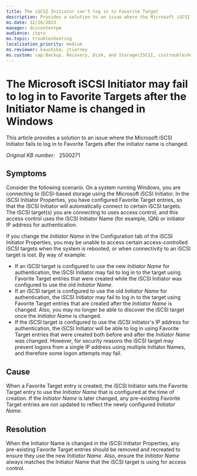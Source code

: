 ```yaml
---
title: The iSCSI Initiator can't log in to Favorite Target
description: Provides a solution to an issue where the Microsoft iSCSI Initiator fails to login to Favorite Targets.
ms.date: 12/26/2023
manager: dcscontentpm
audience: itpro
ms.topic: troubleshooting
localization_priority: medium
ms.reviewer: kaushika, jtierney
ms.custom: sap:Backup, Recovery, Disk, and Storage\ISCSI, csstroubleshoot
---
```

# The Microsoft iSCSI Initiator may fail to log in to Favorite Targets after the Initiator Name is changed in Windows

This article provides a solution to an issue where the Microsoft iSCSI Initiator fails to log in to Favorite Targets after the initiator name is changed.

_Original KB number:_ &nbsp; 2500271

## Symptoms

Consider the following scenario. On a system running Windows, you are connecting to iSCSI-based storage using the Microsoft iSCSI Initiator. In the iSCSI Initiator Properties, you have configured Favorite Target entries, so that the iSCSI Initiator will automatically connect to certain iSCSI targets. The iSCSI target(s) you are connecting to uses access control, and this access control uses the iSCSI Initiator Name (for example, iQN) or initiator IP address for authentication.

If you change the *Initiator Name* in the Configuration tab of the iSCSI Initiator Properties, you may be unable to access certain access-controlled iSCSI targets when the system is rebooted, or when connectivity to an iSCSI target is lost. By way of example:

- If an iSCSI target is configured to use the new *Initiator Name*  for authentication, the iSCSI Initiator may fail to log in to the target using Favorite Target entries that were created while the iSCSI Initiator was configured to use the old *Initiator Name*.
- If an iSCSI target is configured to use the old *Initiator Name*  for authentication, the iSCSI Initiator may fail to log in to the target using Favorite Target entries that are created after the *Initiator Name* is changed. Also, you may no longer be able to discover the iSCSI target once the *Initiator Name* is changed.
- If the iSCSI target is configured to use the iSCSI initiator's IP address for authentication, the iSCSI Initiator will be able to log in using Favorite Target entries that were created both before and after the *Initiator Name* was changed. However, for security reasons the iSCSI target may prevent logons from a single IP address using multiple Initiator Names, and therefore some logon attempts may fail.

## Cause

When a Favorite Target entry is created, the iSCSI Initiator sets the Favorite Target entry to use the *Initiator Name* that is configured at the time of creation. If the *Initiator Name* is later changed, any pre-existing Favorite Target entries are not updated to reflect the newly configured *Initiator Name*.

## Resolution

When the Initiator Name is changed in the iSCSI Initiator Properties, any pre-existing Favorite Target entries should be removed and recreated to ensure they use the new *Initiator Name*. Also, ensure the *Initiator Name* always matches the Initiator Name that the iSCSI target is using for access control.
